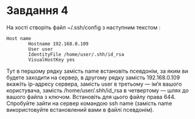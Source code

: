 # Завдання 4

На хості створіть файл ~/.ssh/config з наступним текстом :
```
Host name
        Hostname 192.168.0.109
        User user
        IdentityFile /home/user/.shh/id_rsa
        VisualHostKey yes
```
Тут в першому рядку замість name встановіть псевдонім, за яким ви будете заходити на сервер,  в другому рядку замість 192.168.0.109 вкажіть ір-адресу сервера, замість user в третьому — ім’я вашого користувача, замість /home/user/.shh/id_rsa в четвертому — шлях до вашого файла з ключом. Встановіть для цього файлу права 644. Спробуйте зайти на сервер командою ssh name (замість name використовуйте встановлений вами в файлі псевдонім).
